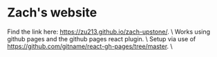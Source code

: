 # Zach's website
Find the link here: https://zu213.github.io/zach-upstone/. \\
Works using github pages and the github pages react plugin. \\
Setup via use of https://github.com/gitname/react-gh-pages/tree/master. \\